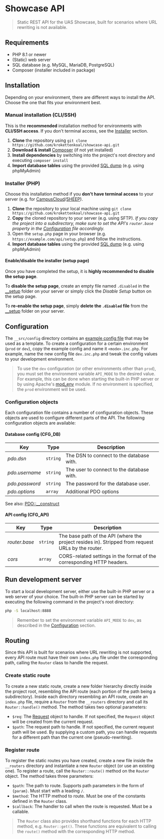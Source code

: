 # Showcase API
> Static REST API for the UAS Showcase, built for scenarios where URL rewriting is not available.

## Requirements
* PHP 8.1 or newer
* (Static) web server
* SQL database (e.g. MySQL, MariaDB, PostgreSQL)
* Composer (installer included in package)

## Installation
Depending on your environment, there are different ways to install the API. Choose the one that fits your environment best.

### Manual installation (CLI/SSH)
This is the **recommended** installation method for environments with **CLI/SSH access**. 
If you don't terminal access, see the [Installer](#installer-php) section.
1. **Clone** the repository using ```git clone https://github.com/krokettenkoal/showcase-api.git```
2. **Download & install** [Composer](https://getcomposer.org/download/) (if not yet installed)
3. **Install dependencies** by switching into the project's root directory and executing ```composer install```
4. **Import database tables** using the provided [SQL dump](/__setup/showcase.sql) (e.g. using phpMyAdmin)

### Installer (PHP)
Choose this installation method if you **don't have terminal access** to your server (e.g. for [CampusCloud](https://fhstp.cc)/[SHEEP](https://management.students.fhstp.ac.at)).
1. **Clone** the repository to your local machine using ```git clone https://github.com/krokettenkoal/showcase-api.git```
2. **Copy** the cloned repository to your server (e.g. using SFTP). *If you copy the project into a subdirectory, make sure to set the API's `router.base` property in the [Configuration](#configuration) file accordingly.*
3. Open the `setup.php` page in your browser (e.g. `https://example.com/api/setup.php`) and follow the instructions.
4. **Import database tables** using the provided [SQL dump](/__setup/showcase.sql) (e.g. using phpMyAdmin)

#### Enable/disable the installer (setup page)
Once you have completed the setup, it is **highly recommended to disable the setup page**.

To **disable the setup page**, create an empty file named `.disabled` in the [__setup](/__setup) folder on your server or simply click the *Disable Setup* button on the setup page.

To **re-enable the setup page**, simply **delete the `.disabled` file** from the [__setup](/__setup) folder on your server.

## Configuration
The `__src/config` directory contains an [example config file](/__src/config/example.inc.php) that may be used as a template. To create a configuration for a certain environment (`prod` or `dev`), copy the example config and name it `<mode>.inc.php`.
For example, name the new config file `dev.inc.php` and tweak the config values to your development environment.
> To use the `dev` configuration (or other environments other than `prod`), you must set the environment variable `API_MODE` to the desired value. For example, this can be done when starting the built-in PHP server or by using Apache's [mod_env](https://httpd.apache.org/docs/2.4/mod/mod_env.html) module.
> If no environment is specified, the `prod` environment will be used.

### Configuration objects
Each configuration file contains a number of configuration objects. These objects are used to configure different parts of the API. The following configuration objects are available:
#### Database config (CFG_DB)
| Key            | Type     | Description                               |
|----------------|----------|-------------------------------------------|
| *pdo.dsn*      | `string` | The DSN to connect to the database with.  |
| *pdo.username* | `string` | The user to connect to the database with. |
| *pdo.password* | `string` | The password for the database user.       |
| *pdo.options*  | `array`  | Additional PDO options                    |

See also: [PDO::__construct](https://www.php.net/manual/en/pdo.construct.php)

#### API config (CFG_API)
| Key           | Type     | Description                                                                                        |
|---------------|----------|----------------------------------------------------------------------------------------------------|
| *router.base* | `string` | The base path of the API (where the project resides in). Stripped from request URLs by the router. |
| *cors*        | `array`  | CORS-related settings in the format of the corresponding HTTP headers.                             |

## Run development server
To start a local development server, either use the built-in PHP server or a web server of your choice. The built-in PHP server can be started by executing the following command in the project's root directory:
```bash
php -S localhost:8888
```
> Remember to set the environment variable `API_MODE` to `dev`, as described in the [Configuration](#configuration) section.

## Routing
Since this API is built for scenarios where URL rewriting is not supported, every API route must have their own `index.php` file under the corresponding path, calling the `Router` class to handle the request.

### Create static route
To create a new static route, create a new folder hierarchy directly inside the project root, resembling the API route (each portion of the path being a subdirectory). Inside each directory resembling an API route, create an `index.php` file, require a `Router` from the `__routers` directory and call its `Router::handle()` method. The method takes two optional parameters: 
* `$req`: The [Request](https://symfony.com/doc/current/components/http_foundation.html#request) object to handle. If not specified, the `Request` object will be created from the current request.
* `$path`: The request path to handle. If not specified, the current request path will be used. By supplying a custom path, you can handle requests for a different path than the current one (pseudo-rewriting).

### Register route
To register the static routes you have created, create a new file inside the `__routers` directory and instantiate a new `Router` object (or use an existing one). To register a route, call the `Router::route()` method on the `Router` object. The method takes three parameters:
* `$path`: The path to route. Supports path parameters in the form of `{param}`. Must start with a leading `/`.
* `$method`: The HTTP method to route. Must be one of the constants defined in the `Router` class.
* `$callback`: The handler to call when the route is requested. Must be a callable.

> The `Router` class also provides shorthand functions for each HTTP method, e.g. `Router::get()`. These functions are equivalent to calling the `route()` method with the corresponding HTTP method.